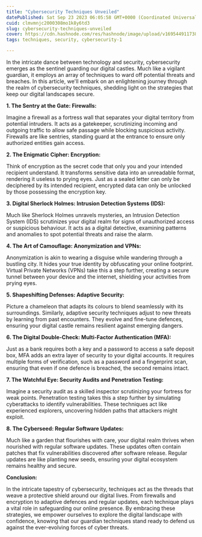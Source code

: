 ```yaml
---
title: "Cybersecurity Techniques Unveiled"
datePublished: Sat Sep 23 2023 06:05:58 GMT+0000 (Coordinated Universal Time)
cuid: clmvmnjc2000308mo1k8y6td3
slug: cybersecurity-techniques-unveiled
cover: https://cdn.hashnode.com/res/hashnode/image/upload/v1695449117389/ebb5e885-98c7-4145-bead-a8df0f187792.png
tags: techniques, security, cybersecurity-1

---
```


In the intricate dance between technology and security, cybersecurity emerges as the sentinel guarding our digital castles. Much like a vigilant guardian, it employs an array of techniques to ward off potential threats and breaches. In this article, we'll embark on an enlightening journey through the realm of cybersecurity techniques, shedding light on the strategies that keep our digital landscapes secure.

**1\. The Sentry at the Gate: Firewalls:**

Imagine a firewall as a fortress wall that separates your digital territory from potential intruders. It acts as a gatekeeper, scrutinizing incoming and outgoing traffic to allow safe passage while blocking suspicious activity. Firewalls are like sentries, standing guard at the entrance to ensure only authorized entities gain access.

**2\. The Enigmatic Cipher: Encryption:**

Think of encryption as the secret code that only you and your intended recipient understand. It transforms sensitive data into an unreadable format, rendering it useless to prying eyes. Just as a sealed letter can only be deciphered by its intended recipient, encrypted data can only be unlocked by those possessing the encryption key.

**3\. Digital Sherlock Holmes: Intrusion Detection Systems (IDS):**

Much like Sherlock Holmes unravels mysteries, an Intrusion Detection System (IDS) scrutinizes your digital realm for signs of unauthorized access or suspicious behaviour. It acts as a digital detective, examining patterns and anomalies to spot potential threats and raise the alarm.

**4\. The Art of Camouflage: Anonymization and VPNs:**

Anonymization is akin to wearing a disguise while wandering through a bustling city. It hides your true identity by obfuscating your online footprint. Virtual Private Networks (VPNs) take this a step further, creating a secure tunnel between your device and the internet, shielding your activities from prying eyes.

**5\. Shapeshifting Defenses: Adaptive Security:**

Picture a chameleon that adapts its colours to blend seamlessly with its surroundings. Similarly, adaptive security techniques adjust to new threats by learning from past encounters. They evolve and fine-tune defences, ensuring your digital castle remains resilient against emerging dangers.

**6\. The Digital Double-Check: Multi-Factor Authentication (MFA):**

Just as a bank requires both a key and a password to access a safe deposit box, MFA adds an extra layer of security to your digital accounts. It requires multiple forms of verification, such as a password and a fingerprint scan, ensuring that even if one defence is breached, the second remains intact.

**7\. The Watchful Eye: Security Audits and Penetration Testing:**

Imagine a security audit as a skilled inspector scrutinizing your fortress for weak points. Penetration testing takes this a step further by simulating cyberattacks to identify vulnerabilities. These techniques act like experienced explorers, uncovering hidden paths that attackers might exploit.

**8\. The Cyberseed: Regular Software Updates:**

Much like a garden that flourishes with care, your digital realm thrives when nourished with regular software updates. These updates often contain patches that fix vulnerabilities discovered after software release. Regular updates are like planting new seeds, ensuring your digital ecosystem remains healthy and secure.

**Conclusion:**

In the intricate tapestry of cybersecurity, techniques act as the threads that weave a protective shield around our digital lives. From firewalls and encryption to adaptive defences and regular updates, each technique plays a vital role in safeguarding our online presence. By embracing these strategies, we empower ourselves to explore the digital landscape with confidence, knowing that our guardian techniques stand ready to defend us against the ever-evolving forces of cyber threats.